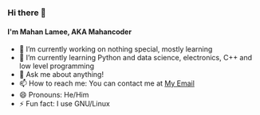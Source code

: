 ### Hi there 👋

#### I'm Mahan Lamee, AKA Mahancoder

- 🔭 I’m currently working on nothing special, mostly learning
- 🌱 I’m currently learning Python and data science, electronics, C++ and low level programming
- 💬 Ask me about anything!
- 📫 How to reach me: You can contact me at [My Email](mailto:mahan.lameie87@gmail.com)
- 😄 Pronouns: He/Him
- ⚡ Fun fact: I use GNU/Linux
